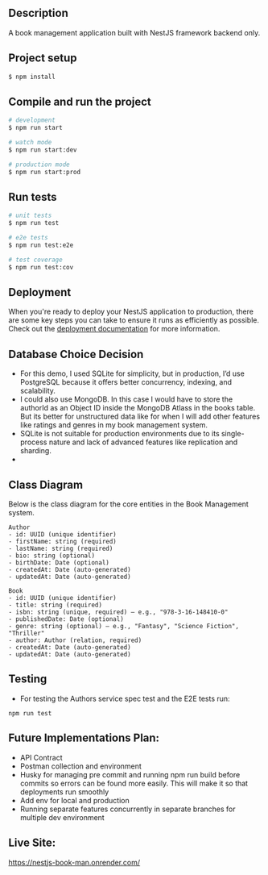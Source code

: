 ## Description

A book management application built with NestJS framework backend only.

## Project setup

```bash
$ npm install
```

## Compile and run the project

```bash
# development
$ npm run start

# watch mode
$ npm run start:dev

# production mode
$ npm run start:prod
```

## Run tests

```bash
# unit tests
$ npm run test

# e2e tests
$ npm run test:e2e

# test coverage
$ npm run test:cov
```

## Deployment

When you're ready to deploy your NestJS application to production, there are some key steps you can take to ensure it runs as efficiently as possible. Check out the [deployment documentation](https://docs.nestjs.com/deployment) for more information.

## Database Choice Decision
- For this demo, I used SQLite for simplicity, but in production, I’d use PostgreSQL because it offers better concurrency, indexing, and scalability.
- I could also use MongoDB. In this case I would have to store the authorId as an Object ID inside the MongoDB Atlass in the books table. But its better for unstructured data like for when I will add other features like ratings and genres in my book management system.
- SQLite is not suitable for production environments due to its single-process nature and lack of advanced features like replication and sharding.
-

## Class Diagram

Below is the class diagram for the core entities in the Book Management system.

```text
Author
- id: UUID (unique identifier)
- firstName: string (required)
- lastName: string (required)
- bio: string (optional)
- birthDate: Date (optional)
- createdAt: Date (auto-generated)
- updatedAt: Date (auto-generated)

Book
- id: UUID (unique identifier)
- title: string (required)
- isbn: string (unique, required) — e.g., "978-3-16-148410-0"
- publishedDate: Date (optional)
- genre: string (optional) — e.g., "Fantasy", "Science Fiction", "Thriller"
- author: Author (relation, required)
- createdAt: Date (auto-generated)
- updatedAt: Date (auto-generated)
```

## Testing
- For testing the Authors service spec test and the E2E tests run:

```
npm run test
```

## Future Implementations Plan:
- API Contract
- Postman collection and environment
- Husky for managing pre commit and running npm run build before commits so errors can be found more easily. This will make it so that deployments run smoothly
- Add env for local and production
- Running separate features concurrently in separate branches for multiple dev environment

## Live Site:
https://nestjs-book-man.onrender.com/


